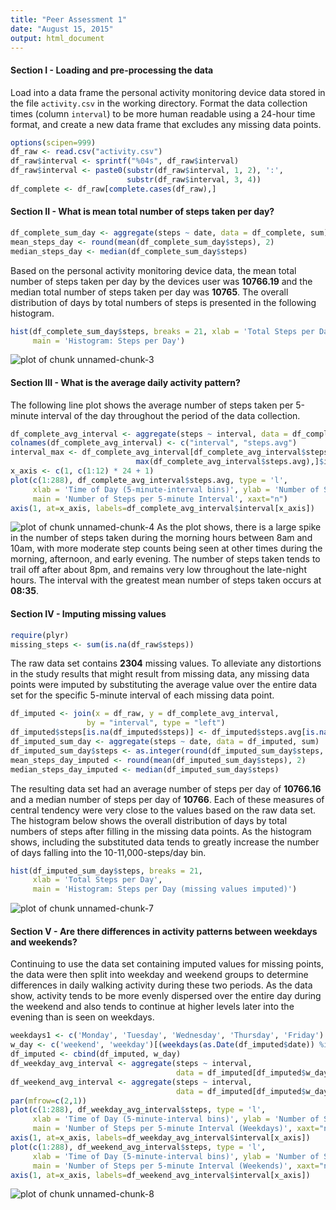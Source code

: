 ```yaml
---
title: "Peer Assessment 1"
date: "August 15, 2015"
output: html_document
---    
```

#### Section I - Loading and pre-processing the data
Load into a data frame the personal activity monitoring device data stored in the file `activity.csv` in the working directory. Format the data collection times (column `interval`) to be more human readable using a 24-hour time format, and create a new data frame that excludes any missing data points.


```r
options(scipen=999)
df_raw <- read.csv("activity.csv")
df_raw$interval <- sprintf("%04s", df_raw$interval)
df_raw$interval <- paste0(substr(df_raw$interval, 1, 2), ':',
                          substr(df_raw$interval, 3, 4))
df_complete <- df_raw[complete.cases(df_raw),]
```

#### Section II - What is mean total number of steps taken per day?


```r
df_complete_sum_day <- aggregate(steps ~ date, data = df_complete, sum)
mean_steps_day <- round(mean(df_complete_sum_day$steps), 2)
median_steps_day <- median(df_complete_sum_day$steps)
```

Based on the personal activity monitoring device data, the mean total number of steps taken per day by the devices user was **10766.19** and the median total number of steps taken per day was **10765**. The overall distribution of days by total numbers of steps is presented in the following histogram.


```r
hist(df_complete_sum_day$steps, breaks = 21, xlab = 'Total Steps per Day',
     main = 'Histogram: Steps per Day')
```

![plot of chunk unnamed-chunk-3](figure/unnamed-chunk-3-1.png) 

#### Section III - What is the average daily activity pattern?

The following line plot shows the average number of steps taken per 5-minute interval of the day throughout the period of the data collection.

```r
df_complete_avg_interval <- aggregate(steps ~ interval, data = df_complete, mean)
colnames(df_complete_avg_interval) <- c("interval", "steps.avg")
interval_max <- df_complete_avg_interval[df_complete_avg_interval$steps.avg==
                            max(df_complete_avg_interval$steps.avg),]$interval
x_axis <- c(1, c(1:12) * 24 + 1)
plot(c(1:288), df_complete_avg_interval$steps.avg, type = 'l', 
     xlab = 'Time of Day (5-minute-interval bins)', ylab = 'Number of Steps',
     main = 'Number of Steps per 5-minute Interval', xaxt="n")
axis(1, at=x_axis, labels=df_complete_avg_interval$interval[x_axis])
```

![plot of chunk unnamed-chunk-4](figure/unnamed-chunk-4-1.png) 
As the plot shows, there is a large spike in the number of steps taken during the morning hours between 8am and 10am, with more moderate step counts being seen at other times during the morning, afternoon, and early evening. The number of steps taken tends to trail off after about 8pm, and remains very low throughout the late-night hours. The interval with the greatest mean number of steps taken occurs at **08:35**.

#### Section IV - Imputing missing values


```r
require(plyr)
missing_steps <- sum(is.na(df_raw$steps))
```

The raw data set contains **2304** missing values. To alleviate any distortions in the study results that might result from missing data, any missing data points were imputed by substituting the average value over the entire data set for the specific 5-minute interval of each missing data point.

```r
df_imputed <- join(x = df_raw, y = df_complete_avg_interval, 
                 by = "interval", type = "left")
df_imputed$steps[is.na(df_imputed$steps)] <- df_imputed$steps.avg[is.na(df_imputed$steps)]
df_imputed_sum_day <- aggregate(steps ~ date, data = df_imputed, sum)
df_imputed_sum_day$steps <- as.integer(round(df_imputed_sum_day$steps, 0))
mean_steps_day_imputed <- round(mean(df_imputed_sum_day$steps), 2)
median_steps_day_imputed <- median(df_imputed_sum_day$steps)
```
The resulting data set had an average number of steps per day of **10766.16** and a median number of steps per day of **10766**. Each of these measures of central tendency were very close to the values based on the raw data set. The histogram below shows the overall distribution of days by total numbers of steps after filling in the missing data points. As the histogram shows, including the substituted data tends to greatly increase the number of days falling into the 10-11,000-steps/day bin.

```r
hist(df_imputed_sum_day$steps, breaks = 21, 
     xlab = 'Total Steps per Day',
     main = 'Histogram: Steps per Day (missing values imputed)')
```

![plot of chunk unnamed-chunk-7](figure/unnamed-chunk-7-1.png) 

#### Section V - Are there differences in activity patterns between weekdays and weekends?

Continuing to use the data set containing imputed values for missing points, the data were then split into weekday and weekend groups to determine differences in daily walking activity during these two periods. As the data show, activity tends to be more evenly dispersed over the entire day during the weekend and also tends to continue at higher levels later into the evening than is seen on weekdays.

```r
weekdays1 <- c('Monday', 'Tuesday', 'Wednesday', 'Thursday', 'Friday')
w_day <- c('weekend', 'weekday')[(weekdays(as.Date(df_imputed$date)) %in% weekdays1)+1L]
df_imputed <- cbind(df_imputed, w_day)
df_weekday_avg_interval <- aggregate(steps ~ interval, 
                                     data = df_imputed[df_imputed$w_day=="weekday",], mean)
df_weekend_avg_interval <- aggregate(steps ~ interval, 
                                     data = df_imputed[df_imputed$w_day=="weekend",], mean)
par(mfrow=c(2,1)) 
plot(c(1:288), df_weekday_avg_interval$steps, type = 'l', 
     xlab = 'Time of Day (5-minute-interval bins)', ylab = 'Number of Steps',
     main = 'Number of Steps per 5-minute Interval (Weekdays)', xaxt="n")
axis(1, at=x_axis, labels=df_weekday_avg_interval$interval[x_axis])
plot(c(1:288), df_weekend_avg_interval$steps, type = 'l', 
     xlab = 'Time of Day (5-minute-interval bins)', ylab = 'Number of Steps',
     main = 'Number of Steps per 5-minute Interval (Weekends)', xaxt="n")
axis(1, at=x_axis, labels=df_weekend_avg_interval$interval[x_axis])
```

![plot of chunk unnamed-chunk-8](figure/unnamed-chunk-8-1.png) 
